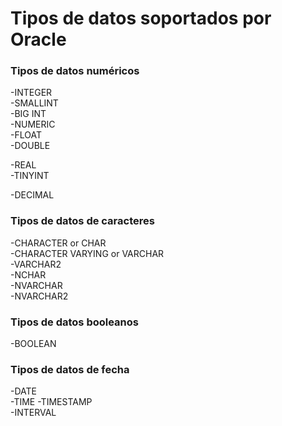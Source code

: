 # Tipos de datos soportados por Oracle

### Tipos de datos numéricos

-INTEGER   
-SMALLINT  
-BIG INT  
-NUMERIC  
-FLOAT  
-DOUBLE

-REAL  
-TINYINT

-DECIMAL

### Tipos de datos de caracteres

-CHARACTER or CHAR   
-CHARACTER VARYING or VARCHAR  
-VARCHAR2  
-NCHAR   
-NVARCHAR  
-NVARCHAR2

### Tipos de datos booleanos

-BOOLEAN

### Tipos de datos de fecha

-DATE  
-TIME
-TIMESTAMP  
-INTERVAL
